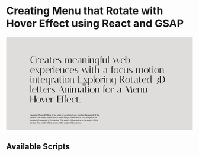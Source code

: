 # Creating Menu that Rotate with Hover Effect using React and GSAP


  ![DEMO!](/public/Demo.gif)


## Available Scripts
